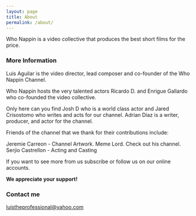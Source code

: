 ```yaml
---
layout: page
title: About
permalink: /about/
---
```


Who Nappin is a video collective that produces the best short films for the price.

### More Information

Luis Aguilar is the  video director, lead composer and co-founder of the Who Nappin Channel.

Who Nappin hosts the very talented actors Ricardo D. and Enrigue Gallardo who co-founded the video collective.

Only here can you find Josh D who is a world class actor and Jared Crisostomo who writes and acts for our channel. Adrian Diaz is a writer, producer, and actor for the channel.

Friends of the channel that we thank for their contributions include:

Jeremie Carreon - Channel Artwork. Meme Lord. Check out his channel.
Serjio Castrellon - Acting and Casting

If you want to see more from us subscribe or follow us on our online accounts.

<b>We appreciate your support!</b>

### Contact me

[luistheprofessional@yahoo.com](mailto:luistheprofessional@yahoo.com)
